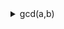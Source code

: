 <details>
<summary>gcd(a,b)</summary>
<br>
Uses the euclidean method to find greatest common divisor
Parameters: a, b - integers where a >= b >= 0
Running Time: log(a+b)
</details>